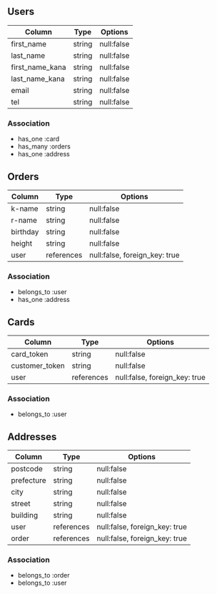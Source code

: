## Users
| Column   | Type   | Options                       |
| -------- | ------ | ----------------------------- |
|first_name| string | null:false                    |
| last_name| string | null:false                    |
|first_name_kana| string | null:false               |
|last_name_kana | string | null:false               |
| email    | string | null:false                    |
| tel      | string | null:false                    |

### Association
- has_one  :card
- has_many :orders
- has_one  :address

## Orders
| Column      | Type        | Options                       |
| ----------- | ----------  | ----------------------------- |
| k-name      | string      | null:false                    |
| r-name      | string      | null:false                    |
| birthday    | string      | null:false                    |
| height      | string      | null:false                    |
| user        | references  | null:false, foreign_key: true |

### Association
- belongs_to :user
- has_one    :address

## Cards
| Column       | Type       | Options                       |
| ------------ | ---------- | ----------------------------- |
|card_token    | string     | null:false                    |
|customer_token| string     | null:false                    |
| user         | references | null:false, foreign_key: true |

### Association
- belongs_to :user

## Addresses
| Column   | Type       | Options                       |
| ------   | ---------- | ----------------------------- |
| postcode | string     | null:false                    |
|prefecture| string     | null:false                    |
| city     | string     | null:false                    |
| street   | string     | null:false                    |
| building | string     | null:false                    |
| user     | references | null:false, foreign_key: true |
| order    | references | null:false, foreign_key: true |

### Association
- belongs_to :order
- belongs_to :user

